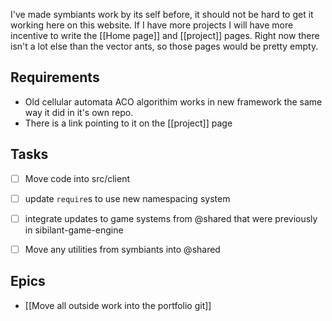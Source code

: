 I've made symbiants work by its self before, it should not be hard to get it working here on this website. If I have more projects I will have more incentive to write the [[Home page]] and [[project]] pages. Right now there isn't a lot else than the vector ants, so those pages would be pretty empty.

## Requirements
- Old cellular automata ACO algorithim works in new framework the same way it did in it's own repo.
- There is a link pointing to it on the [[project]] page

## Tasks

- [ ] Move code into src/client
- [ ] update `require`s to use new namespacing system
- [ ] integrate updates to game systems from @shared that were previously in sibilant-game-engine
- [ ] Move any utilities from symbiants into @shared


## Epics
- [[Move all outside work into the portfolio git]]